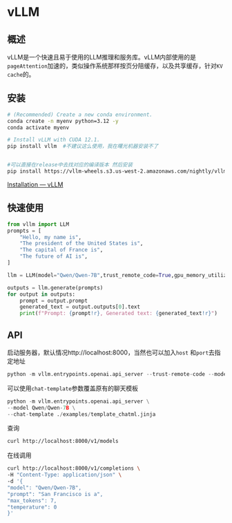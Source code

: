 # vLLM

## 概述

vLLM是一个快速且易于使用的LLM推理和服务库。vLLM内部使用的是`pageAttention`加速的，类似操作系统那样按页分陪缓存，以及共享缓存，针对`KV cache`的。

## 安装

```sh
# (Recommended) Create a new conda environment.
conda create -n myenv python=3.12 -y
conda activate myenv

# Install vLLM with CUDA 12.1.
pip install vllm  #不建议这么使用，我在曙光机器安装不了


#可以直接在release中去找对应的编译版本 然后安装
pip install https://vllm-wheels.s3.us-west-2.amazonaws.com/nightly/vllm-1.0.0.dev-cp38-abi3-manylinux1_x86_64.whl
```

[Installation — vLLM](https://docs.vllm.ai/en/latest/getting_started/installation.html)

## 快速使用

```python
from vllm import LLM
prompts = [
    "Hello, my name is",
    "The president of the United States is",
    "The capital of France is",
    "The future of AI is",
]

llm = LLM(model="Qwen/Qwen-7B",trust_remote_code=True,gpu_memory_utilization=0.9) 

outputs = llm.generate(prompts)
for output in outputs:
    prompt = output.prompt
    generated_text = output.outputs[0].text
    print(f"Prompt: {prompt!r}, Generated text: {generated_text!r}")

```



## API

启动服务器，默认情况http://localhost:8000，当然也可以加入`host` 和`port`去指定地址

```python
python -m vllm.entrypoints.openai.api_server --trust-remote-code --model Qwen/Qwen-7B
```

可以使用`chat-template`参数覆盖原有的聊天模板

```python
python -m vllm.entrypoints.openai.api_server \
--model Qwen/Qwen-7B \
--chat-template ./examples/template_chatml.jinja
```

查询

```sh
curl http://localhost:8000/v1/models
```

在线调用

```sh
curl http://localhost:8000/v1/completions \
-H "Content-Type: application/json" \
-d '{
"model": "Qwen/Qwen-7B",
"prompt": "San Francisco is a",
"max_tokens": 7,
"temperature": 0
}'
```

